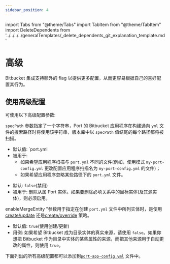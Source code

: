 ```yaml
---
sidebar_position: 4
---
```


import Tabs from "@theme/Tabs"
import TabItem from "@theme/TabItem"
import DeleteDependents from '../../../../generalTemplates/_delete_dependents_git_explanation_template.md'

# 高级

Bitbucket 集成支持额外的 flag 以提供更多配置，从而更容易根据自己的喜好配置其行为。

## 使用高级配置

可使用以下高级配置参数: 

<Tabs groupId="config" queryString="parameter">

<TabItem label="Spec path" value="specPath">

`specPath` 参数指定了一个字符串，Port 的 Bitbucket 应用程序在构建通向 `yml` 文件的搜索路径时将使用该字符串，版本库中以 `specPath` 值结尾的每个路径都将被扫描。

* 默认值:  `port.yml
* 被用于: 
    - 如果希望应用程序扫描与 `port.yml` 不同的文件(例如，使用模式 `my-port-config.yml` 更改配置应用程序扫描名为 `my-port-config.yml` 的文件)；
    - 如果希望应用程序忽略某些路径下的 `port.yml` 文件。

</TabItem>

<TabItem label="Delete dependent entities" value="deleteDependent">

<DeleteDependents/>

* 默认:  `false`(禁用)
* 被用于: 删除从属 Port 实体。如果要删除必填关系中的目标实体(及其源实体)，则必须启用。

</TabItem>

<TabItem label="Enable merge entity" value="enableMergeEntity">

enableMergeEntity "参数用于指定在创建 `port.yml` 文件中所列实体时，是使用[create/update](../../api/api.md?operation=create-update#usage) 还是[create/override](../../api/api.md?operation=create-override#usage) 策略。

* 默认值: `true`(使用创建/更新)
* 用例: 如果希望 Bitbucket 成为目录实体的真实来源，请使用 `false`。如果你想把 Bitbucket 作为目录中实体的某些属性的来源，而把其他来源用于自动更改的属性，则使用 `true`。

</TabItem>

</Tabs>

下面列出的所有高级配置都可以添加到[`port-app-config.yml`](./bitbucket.md#port-app-configyml-file) 文件中。